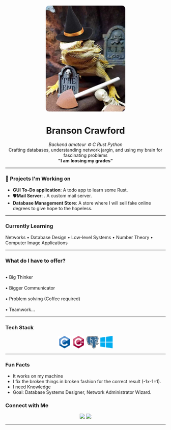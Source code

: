 <p align="center">
  <img src="assets/icon.png" width="250" style="max-width: 100%; height: auto; border-radius: 10px;" alt="Mr High Noon">
</p>

<h1 align="center"> Branson Crawford </h1>

<p align="center">
  <em>Backend amateur ⚙️ C Rust Python</em><br>
  Crafting databases, understanding network jargin, and using my brain for fascinating problems <br>
  <strong>"I am loosing my grades" </strong>
</p>

---

### 🧠 Projects I'm Working on

- **GUI To-Do application**: A todo app to learn some Rust.  
- 🛡**Mail Server**: . A custom mail server.
- **Database Management Store**: A store where I will sell fake online degrees to give hope to the hopeless.

---

### Currently Learning
Networks • Database Design • Low-level Systems • Number Theory • Computer Image Applications 

---

### What do I have to offer?
  
  <br>• Big Thinker </br>
  <br>• Bigger Communicator</br>
  <br>• Problem solving (Coffee required) </br>
  <br>• Teamwork... </br>

---

### Tech Stack

<p align="center">
  <img src="assets/c.svg" height="40" alt="C" />
  <img src="assets/cpp.svg" height="40" alt="C++" />
  <img src="assets/postgreSQL.svg" height="40" alt="PostgreSQL" />
  <img src="assets/windows.svg" height="40" alt="Windows" />
</p>


---

### Fun Facts

- It works on my machine
- I fix the broken things in broken fashion for the correct result (-1x-1=1).  
- I need Knowledge  
- Goal: Database Systems Designer, Network Administrator Wizard.


### Connect with Me

<p align="center">
  <a href="mailto:bransonancrawford@gmail.com"><img src="https://img.shields.io/badge/-Email-000?&logo=gmail&logoColor=white" /></a>
  <a href="https://github.com/BransonCr"><img src="https://img.shields.io/badge/-Portfolio-000?&logo=githubpages&logoColor=white" /></a>
</p>

---
